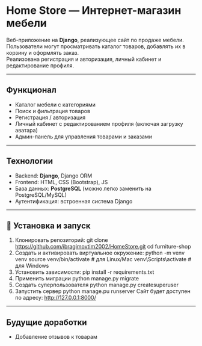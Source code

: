 # Home Store — Интернет-магазин мебели

Веб-приложение на **Django**, реализующее сайт по продаже мебели.  
Пользователи могут просматривать каталог товаров, добавлять их в корзину и оформлять заказ.  
Реализована регистрация и авторизация, личный кабинет и редактирование профиля.

---

## Функционал

- Каталог мебели с категориями  
- Поиск и фильтрация товаров   
- Регистрация / авторизация  
- Личный кабинет с редактированием профиля (включая загрузку аватара)  
- Админ-панель для управления товарами и заказами  

---

## Технологии

- Backend: **Django**, Django ORM  
- Frontend: HTML, CSS (Bootstrap), JS  
- База данных: **PostgreSQL** (можно легко заменить на PostgreSQL/MySQL)  
- Аутентификация: встроенная система Django  

---

## 📂 Установка и запуск

1. Клонировать репозиторий:
   git clone https://github.com/ibragimovtim2002/HomeStore.git
   cd furniture-shop
2. Создать и активировать виртуальное окружение:
   python -m venv venv
   source venv/bin/activate   # для Linux/Mac
  venv\Scripts\activate      # для Windows
3. Установить зависимости:
   pip install -r requirements.txt
4. Применить миграции
   python manage.py migrate
5. Создать суперпользователя
   python manage.py createsuperuser
6. Запустить сервер
   python manage.pu runserver
Сайт будет доступен по адресу: http://127.0.0.1:8000/

---

## Будущие доработки

- Добавление отзывов к товарам



